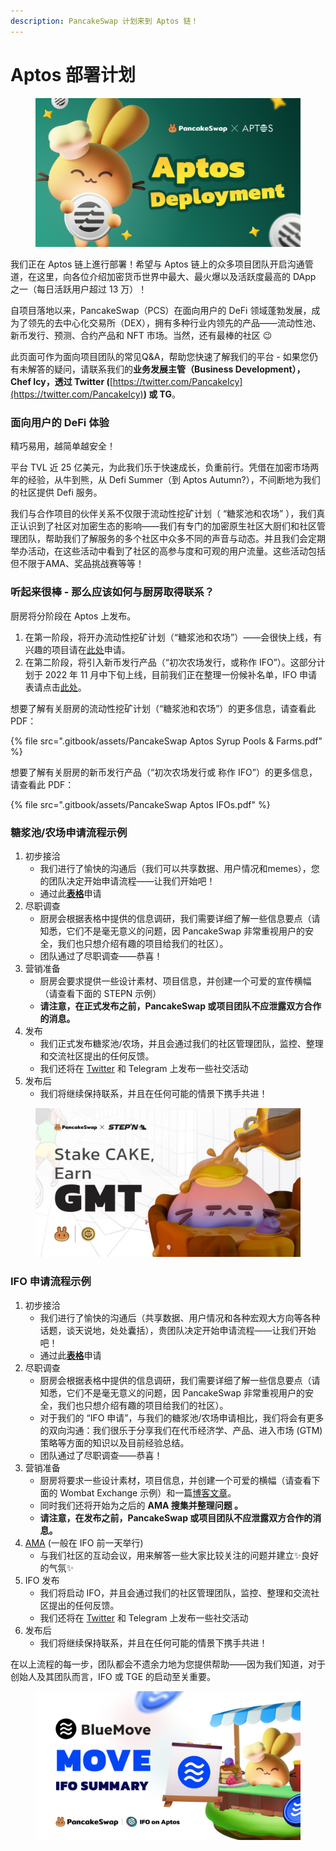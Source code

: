 ```yaml
---
description: PancakeSwap 计划来到 Aptos 链！
---
```


# Aptos 部署计划

<figure><img src=".gitbook/assets/Aptos.png" alt=""><figcaption></figcaption></figure>

我们正在 Aptos 链上進行部署！希望与 Aptos 链上的众多项目团队开启沟通管道，在这里，向各位介绍加密货币世界中最大、最火爆以及活跃度最高的 DApp 之一（每日活跃用户超过 13 万）！

自项目落地以来，PancakeSwap（PCS）在面向用户的 DeFi 领域蓬勃发展，成为了领先的去中心化交易所（DEX），拥有多种行业内领先的产品——流动性池、新币发行、预测、合约产品和 NFT 市场。当然，还有最棒的社区 😉

此页面可作为面向项目团队的常见Q\&A，帮助您快速了解我们的平台 - 如果您仍有未解答的疑问，请联系我们的**业务发展主管（Business Development）， Chef Icy，透过 Twitter (**[https://twitter.com/PancakeIcy](https://twitter.com/PancakeIcy)**) 或 TG**。

### 面向用户的 DeFi 体验

精巧易用，越简单越安全！

平台 TVL 近 25 亿美元，为此我们乐于快速成长，负重前行。凭借在加密市场两年的经验，从牛到熊，从 Defi Summer（到 Aptos Autumn?），不间断地为我们的社区提供 Defi 服务。

我们与合作项目的伙伴关系不仅限于流动性挖矿计划（ “糖浆池和农场” ），我们真正认识到了社区对加密生态的影响——我们有专门的加密原生社区大厨们和社区管理团队，帮助我们了解服务的多个社区中众多不同的声音与动态。并且我们会定期举办活动，在这些活动中看到了社区的高参与度和可观的用户流量。这些活动包括但不限于AMA、奖品挑战赛等等！

### 听起来很棒 - 那么应该如何与厨房取得联系？&#x20;

厨房将分阶段在 Aptos 上发布。

1. 在第一阶段，将开办流动性挖矿计划（“糖浆池和农场”）——会很快上线，有兴趣的项目请在[此处](https://docs.google.com/forms/d/e/1FAIpQLSceljMty-AKliByIMX6d1Kqtn88hMnzXnp\_DRBEQ7XptwiOGw/viewform)申请。&#x20;
2. 在第二阶段，将引入新币发行产品（“初次农场发行，或称作 IFO”）。这部分计划于 2022 年 11 月中下旬上线，目前我们正在整理一份候补名单，IFO 申请表请点击[此处](https://docs.google.com/forms/d/e/1FAIpQLSf9gWv9L8U0PGYgl-ymeX1qgXncBSlJ1HV5gB6ZeW7e4ekV\_w/viewform)。

想要了解有关厨房的流动性挖矿计划（“糖浆池和农场”）的更多信息，请查看此 PDF：

{% file src=".gitbook/assets/PancakeSwap Aptos Syrup Pools & Farms.pdf" %}

想要了解有关厨房的新币发行产品（“初次农场发行或 称作 IFO”）的更多信息，请查看此 PDF：

{% file src=".gitbook/assets/PancakeSwap Aptos IFOs.pdf" %}

### 糖浆池/农场申请流程示例&#x20;

1. 初步接洽
   * 我们进行了愉快的沟通后（我们可以共享数据、用户情况和memes），您的团队决定开始申请流程——让我们开始吧！&#x20;
   * 通过此[**表格**](https://docs.google.com/forms/d/e/1FAIpQLSceljMty-AKliByIMX6d1Kqtn88hMnzXnp\_DRBEQ7XptwiOGw/viewform)申请
2. 尽职调查
   * 厨房会根据表格中提供的信息调研，我们需要详细了解一些信息要点（请知悉，它们不是毫无意义的问题，因 PancakeSwap 非常重视用户的安全，我们也只想介绍有趣的项目给我们的社区）。
   * 团队通过了尽职调查——恭喜！
3. 营销准备
   * 厨房会要求提供一些设计素材、项目信息，并创建一个可爱的宣传横幅（请查看下面的 STEPN 示例）
   * **请注意，在正式发布之前，PancakeSwap 或项目团队不应泄露双方合作的消息。**
4. 发布
   * 我们正式发布糖浆池/农场，并且会通过我们的社区管理团队，监控、整理和交流社区提出的任何反馈。
   * 我们还将在 [Twitter](https://twitter.com/pancakeswap/status/1501537445401481217) 和 Telegram 上发布一些社交活动
5. 发布后&#x20;
   * 我们将继续保持联系，并且在任何可能的情景下携手共进！

<figure><img src=".gitbook/assets/image1.png" alt=""><figcaption></figcaption></figure>

### IFO 申请流程示例

1. 初步接洽
   * 我们进行了愉快的沟通后（共享数据、用户情况和各种宏观大方向等各种话题，谈天说地，处处囊括），贵团队决定开始申请流程——让我们开始吧！&#x20;
   * 通过此[**表格**](https://docs.google.com/forms/d/e/1FAIpQLSf9gWv9L8U0PGYgl-ymeX1qgXncBSlJ1HV5gB6ZeW7e4ekV\_w/viewform)申请
2. 尽职调查
   * 厨房会根据表格中提供的信息调研，我们需要详细了解一些信息要点（请知悉，它们不是毫无意义的问题，因 PancakeSwap 非常重视用户的安全，我们也只想介绍有趣的项目给我们的社区）。
   * 对于我们的 “IFO 申请”，与我们的糖浆池/农场申请相比，我们将会有更多的双向沟通：我们很乐于分享我们在代币经济学、产品、进入市场 (GTM) 策略等方面的知识以及目前经验总结。
   * 团队通过了尽职调查——恭喜！
3. 营销准备
   * 厨房将要求一些设计素材，项目信息，并创建一个可爱的横幅（请查看下面的 Wombat Exchange 示例）和一篇[博客文章](https://blog.pancakeswap.finance/articles/blue-move-move-ifo-to-be-hosted-on-aptos-pancake-swap)。
   * 同时我们还将开始为之后的 **AMA 搜集并整理问题 。**
   * **请注意，在发布之前，PancakeSwap 或项目团队不应泄露双方合作的消息。**
4. [AMA](https://twitter.com/PancakeSwap/status/1562648945721212929) (一般在 IFO 前一天举行)
   * 与我们社区的互动会议，用来解答一些大家比较关注的问题并建立✨良好的气氛✨
5. IFO 发布
   * 我们将启动 IFO，并且会通过我们的社区管理团队，监控、整理和交流社区提出的任何反馈。
   * 我们还将在 [Twitter](https://twitter.com/pancakeswap/status/1564616363871678484) 和 Telegram 上发布一些社交活动
6. 发布后
   * 我们将继续保持联系，并且在任何可能的情景下携手共进！

在以上流程的每一步，团队都会不遗余力地为您提供帮助——因为我们知道，对于创始人及其团队而言，IFO 或 TGE 的启动至关重要。

<figure><img src=".gitbook/assets/image (8).png" alt=""><figcaption></figcaption></figure>
